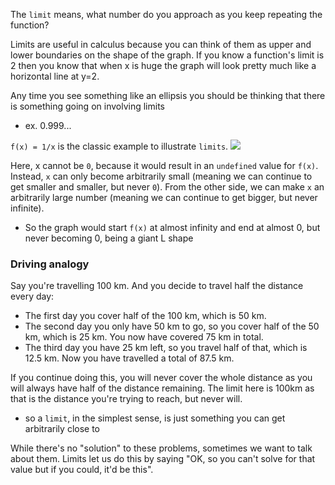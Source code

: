 
The `limit` means, what number do you approach as you keep repeating the function?

Limits are useful in calculus because you can think of them as upper and lower boundaries on the shape of the graph. If you know a function's limit is 2 then you know that when x is huge the graph will look pretty much like a horizontal line at y=2.

Any time you see something like an ellipsis you should be thinking that there is something going on involving limits
- ex. $0.999...$

`f(x) = 1/x` is the classic example to illustrate `limits`.
![](/assets/images/2021-11-11-20-50-10.png)

Here, x cannot be `0`, because it would result in an `undefined` value for `f(x)`. Instead, `x` can only become arbitrarily small (meaning we can continue to get smaller and smaller, but never `0`). From the other side, we can make `x` an arbitrarily large number (meaning we can continue to get bigger, but never infinite).
- So the graph would start `f(x)` at almost infinity and end at almost 0, but never becoming 0, being a giant L shape

### Driving analogy
Say you're travelling 100 km. And you decide to travel half the distance every day:
- The first day you cover half of the 100 km, which is 50 km.
- The second day you only have 50 km to go, so you cover half of the 50 km, which is 25 km. You now have covered 75 km in total.
- The third day you have 25 km left, so you travel half of that, which is 12.5 km. Now you have travelled a total of 87.5 km.

If you continue doing this, you will never cover the whole distance as you will always have half of the distance remaining. The limit here is 100km as that is the distance you're trying to reach, but never will.
- so a `limit`, in the simplest sense, is just something you can get arbitrarily close to

While there's no "solution" to these problems, sometimes we want to talk about them. Limits let us do this by saying "OK, so you can't solve for that value but if you could, it'd be this".
